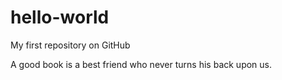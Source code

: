 # hello-world
My first repository on GitHub

A good book is a best friend who never turns his back upon us.
